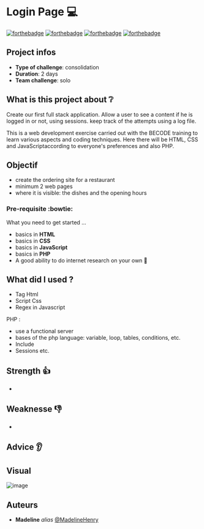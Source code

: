 # Login Page :computer:
[![forthebadge](http://forthebadge.com/images/badges/built-with-love.svg)](http://forthebadge.com) [![forthebadge](https://forthebadge.com/images/badges/validated-html5.svg)](http://forthebadge.com) [![forthebadge](https://forthebadge.com/images/badges/made-with-javascript.svg)](http://forthebadge.com) [![forthebadge](https://forthebadge.com/images/badges/uses-brains.svg)](http://forthebadge.com) 

## Project infos 

- **Type of challenge**: consolidation
- **Duration**: 2 days
- **Team challenge**: solo

## What is this project about :grey_question:

Create our first full stack application. Allow a user to see a content if he is logged in or not, using sessions. keep track of the attempts using a log file.

This is a web development exercise carried out with the BECODE training to learn various aspects and coding techniques. Here there will be HTML, CSS and JavaScriptaccording to everyone's preferences and also PHP.

## Objectif

- create the ordering site for a restaurant
- minimum 2 web pages 
- where it is visible: the dishes and the opening hours

### Pre-requisite :bowtie:

What you need to get started ...

- basics in **HTML**
- basics in **CSS**
- basics in **JavaScript**
- basics in **PHP**
- A good ability to do internet research on your own :muscle: 

## What did I used ?

- Tag Html
- Script Css
- Regex in Javascript

PHP :
- use a functional server 
- bases of the php language: variable, loop, tables, conditions, etc.
- Include
- Sessions
etc.

## Strength :thumbsup:

- 

## Weaknesse :thumbsdown:

- 

## Advice :ear:



## Visual
![image](https://github.com/madelinehenry/09-PaintingCollection/blob/main//img/.png)
 

## Auteurs
* **Madeline** _alias_ [@MadelineHenry](https://github.com/MadelineHenry)

